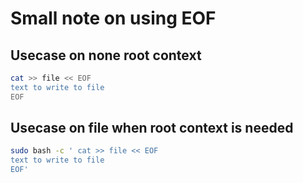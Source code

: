 # Small note on using EOF

## Usecase on none root context

```bash
cat >> file << EOF
text to write to file
EOF
```

## Usecase on file when root context is needed

```bash
sudo bash -c ' cat >> file << EOF
text to write to file
EOF'
```
